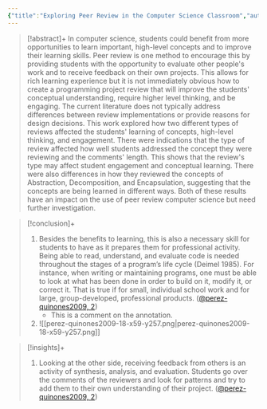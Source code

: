 ```yaml
---
{"title":"Exploring Peer Review in the Computer Science Classroom","authors":["[[Manuel A. Perez-Quinones]]","[[Scott Turner]]"],"date":"2009-01-01","processed":false,"tags":["computer-science","peer-assessment"],"dg-publish":true,"created":"2024-08-30","modified":"2024-09-13","permalink":"/20-literature-notes/perez-quinones2009/","dgPassFrontmatter":true,"updated":"2024-09-13"}
---
```



> [!abstract]+
> In computer science, students could benefit from more opportunities to learn important, high-level concepts and to improve their learning skills. Peer review is one method to encourage this by providing students with the opportunity to evaluate other people's work and to receive feedback on their own projects. This allows for rich learning experience but it is not immediately obvious how to create a programming project review that will improve the students' conceptual understanding, require higher level thinking, and be engaging. The current literature does not typically address differences between review implementations or provide reasons for design decisions. This work explored how two different types of reviews affected the students' learning of concepts, high-level thinking, and engagement. There were indications that the type of review affected how well students addressed the concept they were reviewing and the comments' length. This shows that the review's type may affect student engagement and conceptual learning. There were also differences in how they reviewed the concepts of Abstraction, Decomposition, and Encapsulation, suggesting that the concepts are being learned in different ways. Both of these results have an impact on the use of peer review computer science but need further investigation.

> [!conclusion]+
>
> 1. Besides the benefits to learning, this is also a necessary skill for students to have as it prepares them for professional activity. Being able to read, understand, and evaluate code is needed throughout the stages of a program’s life cycle (Deimel 1985). For instance, when writing or maintaining programs, one must be able to look at what has been done in order to build on it, modify it, or correct it. That is true if for small, individual school work and for large, group-developed, professional products. ([@perez-quinones2009, 2](zotero://open-pdf/library/items/B5G9BM7Q?page=2&annotation=Z6IBHDA2))
>     - This is a comment on the annotation.
> 2. ![[perez-quinones2009-18-x59-y257.png\|perez-quinones2009-18-x59-y257.png]]

> [!insights]+
>
> 1. Looking at the other side, receiving feedback from others is an activity of synthesis, analysis, and evaluation. Students go over the comments of the reviewers and look for patterns and try to add them to their own understanding of their project. ([@perez-quinones2009, 2](zotero://open-pdf/library/items/B5G9BM7Q?page=2&annotation=FCKD2CVC))
